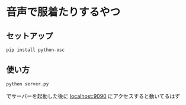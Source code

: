 # 音声で服着たりするやつ

## セットアップ

```sh
pip install python-osc
```

## 使い方

```sh
python server.py
```
でサーバーを起動した後に
[localhost:9090](http://localhost:9090)
にアクセスすると動いてるはず